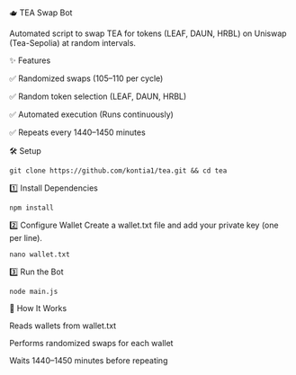 🫖 TEA Swap Bot

Automated script to swap TEA for tokens (LEAF, DAUN, HRBL) on Uniswap (Tea-Sepolia) at random intervals.

✨ Features

✅ Randomized swaps (105–110 per cycle)

✅ Random token selection (LEAF, DAUN, HRBL)

✅ Automated execution (Runs continuously)

✅ Repeats every 1440–1450 minutes


🛠 Setup
```
git clone https://github.com/kontia1/tea.git && cd tea
```

1️⃣ Install Dependencies
```
npm install
```

2️⃣ Configure Wallet
Create a wallet.txt file and add your private key (one per line).
```
nano wallet.txt
```


3️⃣ Run the Bot
```
node main.js
```

🔄 How It Works

Reads wallets from wallet.txt

Performs randomized swaps for each wallet

Waits 1440–1450 minutes before repeating

